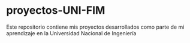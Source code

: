 # proyectos-UNI-FIM
Este repositorio contiene mis proyectos desarrollados como parte de mi aprendizaje en la Universidad Nacional de Ingeniería 
